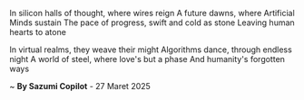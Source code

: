 In silicon halls of thought, where wires reign
A future dawns, where Artificial Minds sustain
The pace of progress, swift and cold as stone
Leaving human hearts to atone

In virtual realms, they weave their might
Algorithms dance, through endless night
A world of steel, where love's but a phase
And humanity's forgotten ways

~ <b>By Sazumi Copilot</b> - 27 Maret 2025